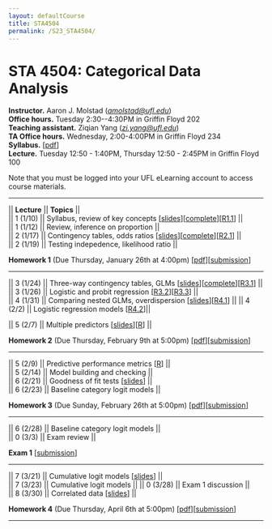 ```yaml
---
layout: defaultCourse
title: STA4504
permalink: /S23_STA4504/
---
```


# STA 4504: Categorical Data Analysis  
**Instructor.** Aaron J. Molstad (*amolstad@ufl.edu*)  
**Office hours.** Tuesday 2:30--4:30PM in Griffin Floyd 202  
**Teaching assistant.** Ziqian Yang (*zi.yang@ufl.edu*)  
**TA Office hours.** Wednesday, 2:00-4:00PM in Griffin Floyd 234    
**Syllabus.** [[pdf](https://ufl.instructure.com/files/75276016/download?download_frd=1)]  
**Lecture.** Tuesday 12:50 - 1:40PM, Thursday 12:50 - 2:45PM in Griffin Floyd 100   

Note that you must be logged into your UFL eLearning account to access course materials.   

---------------  

||  **Lecture** ||  **Topics** ||  
|| 1 (1/10)  || Syllabus, review of key concepts [[slides](https://ufl.instructure.com/files/75234905/download?download_frd=1)][[complete](https://ufl.instructure.com/files/75314644/download?download_frd=1)][[R1.1](https://ufl.instructure.com/files/75239567/download?download_frd=1)] ||   
|| 1 (1/12)  || Review, inference on proportion  ||   
|| 2 (1/17)  || Contingency tables, odds ratios [[slides](https://ufl.instructure.com/files/75234900/download?download_frd=1)][[complete](https://ufl.instructure.com/files/75466701/download?download_frd=1)][[R2.1](https://ufl.instructure.com/files/75381115/download?download_frd=1)] ||  
|| 2 (1/19) ||  Testing indepedence, likelihood ratio ||  

**Homework 1** (Due Thursday, January 26th at 4:00pm) [[pdf](https://ufl.instructure.com/files/75314653/download?download_frd=1)][[submission](https://ufl.instructure.com/courses/473412/assignments/5567481)]



-----------------------------

|| 3 (1/24) || Three-way contingency tables, GLMs [[slides](https://ufl.instructure.com/files/75483851/download?download_frd=1)][[complete](https://ufl.instructure.com/files/75671223/download?download_frd=1)][[R3.1](https://ufl.instructure.com/files/75750250/download?download_frd=1)] ||  
|| 3 (1/26) || Logistic and probit regression [[R3.2](https://ufl.instructure.com/files/75750251/download?download_frd=1)][[R3.3](https://ufl.instructure.com/files/75750254/download?download_frd=1)] ||  
|| 4 (1/31) || Comparing nested GLMs, overdispersion [[slides](https://ufl.instructure.com/files/75612278/download?download_frd=1)][[R4.1](https://ufl.instructure.com/files/75750467/download?download_frd=1)] || 
|| 4 (2/2) || Logistic regression models [[R4.2](https://ufl.instructure.com/files/75750466/download?download_frd=1)]|| 

|| 5 (2/7) || Multiple predictors [[slides](https://ufl.instructure.com/files/75880963/download?download_frd=1)][[R](https://ufl.instructure.com/files/76249606/download?download_frd=1)] || 


**Homework 2** (Due Thursday, February 9th at 5:00pm) [[pdf](
https://ufl.instructure.com/files/75670901/download?download_frd=1)][[submission](https://ufl.instructure.com/courses/473412/assignments/5574820)]

-----------------------------

|| 5 (2/9) || Predictive performance metrics [[R](https://ufl.instructure.com/files/76249594/download?download_frd=1)] ||  
|| 5 (2/14) ||  Model building and checking ||  
|| 6 (2/21) || Goodness of fit tests [[slides](https://ufl.instructure.com/files/76249477/download?download_frd=1)] ||  
|| 6 (2/23) || Baseline category logit models  ||  
 
**Homework 3** (Due Sunday, February 26th at 5:00pm) [[pdf](https://ufl.instructure.com/files/76060542/download?download_frd=1)][[submission](https://ufl.instructure.com/courses/473412/assignments/5585866)]


-----------------------------

|| 6 (2/28) || Baseline category logit models ||  
|| 0 (3/3) || Exam review ||  

 **Exam 1** [[submission](https://ufl.instructure.com/courses/473412/assignments/5585866)]

-----------------------------

||  7 (3/21) ||  Cumulative logit models [[slides](https://ufl.instructure.com/files/76873033/download?download_frd=1)]  ||  
|| 7 (3/23) ||  Cumulative logit models ||
|| 0 (3/28) || Exam 1 discussion  ||   
|| 8 (3/30) ||  Correlated data [[slides](https://ufl.instructure.com/files/77157489/download?download_frd=1)]  || 


**Homework 4** (Due Thursday, April 6th at 5:00pm) [[pdf](https://ufl.instructure.com/files/77226527/download?download_frd=1)][[submission](https://ufl.instructure.com/courses/473412/assignments/5601215)]


-----------------------------
